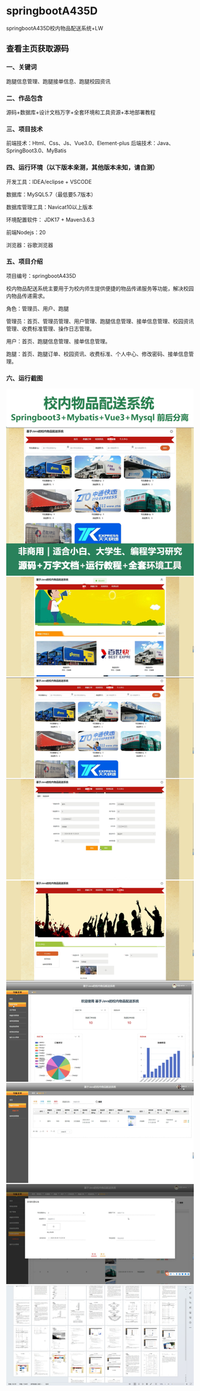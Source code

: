 # springbootA435D
springbootA435D校内物品配送系统+LW
 
## 查看主页获取源码

### 一、关键词
跑腿信息管理、跑腿接单信息、跑腿校园资讯

### 二、作品包含
源码+数据库+设计文档万字+全套环境和工具资源+本地部署教程

### 三、项目技术
前端技术：Html、Css、Js、Vue3.0、Element-plus 
后端技术：Java、SpringBoot3.0、MyBatis

### 四、运行环境（以下版本亲测，其他版本未知，请自测）
开发工具：IDEA/eclipse  + VSCODE

数据库：MySQL5.7（最低要5.7版本）

数据库管理工具：Navicat10以上版本

环境配置软件： JDK17 + Maven3.6.3

前端Nodejs：20

浏览器：谷歌浏览器

### 五、项目介绍
项目编号：springbootA435D

校内物品配送系统主要用于为校内师生提供便捷的物品传递服务等功能，解决校园内物品传递需求。

角色：管理员、用户、跑腿

管理员：首页、管理员管理、用户管理、跑腿信息管理、接单信息管理、校园资讯管理、收费标准管理、操作日志管理。

用户：首页、跑腿信息管理、接单信息管理。

跑腿：首页、跑腿订单、校园资讯、收费标准、个人中心、修改密码、接单信息管理。

### 六、运行截图
![cover.png](./cover.png)
![1.png](./1.png)
![2.png](./2.png)
![3.png](./3.png)
![4.png](./4.png)
![5.png](./5.png)
![6.png](./6.png)
![7.png](./7.png)
![8.png](./8.png)
